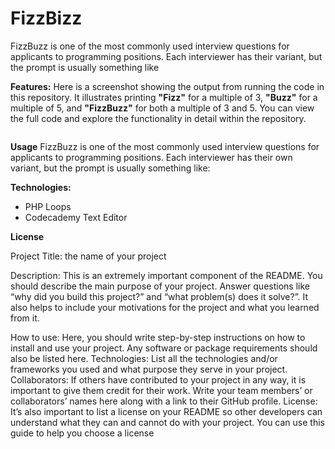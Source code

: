 # FizzBizz
FizzBuzz is one of the most commonly used interview questions for applicants to programming positions. Each interviewer has their variant, but the prompt is usually something like

**Features:** Here is a screenshot showing the output from running the code in this repository. It illustrates printing **"Fizz"** for a multiple of 3, **"Buzz"** for a multiple of 5, and **"FizzBuzz"** for both a multiple of 3 and 5. You can view the full code and explore the functionality in detail within the repository.

<img />

**Usage** 
FizzBuzz is one of the most commonly used interview questions for applicants to programming positions. Each interviewer has their own variant, but the prompt is usually something like:

**Technologies:** 
+ PHP Loops
+ Codecademy Text Editor


**License**

Project Title: the name of your project

Description: This is an extremely important component of the README. You should describe the main purpose of your project. Answer questions like “why did you build this project?” and “what problem(s) does it solve?”. It also helps to include your motivations for the project and what you learned from it.

How to use: Here, you should write step-by-step instructions on how to install and use your project. Any software or package requirements should also be listed here.
Technologies: List all the technologies and/or frameworks you used and what purpose they serve in your project.
Collaborators: If others have contributed to your project in any way, it is important to give them credit for their work. Write your team members’ or collaborators’ names here along with a link to their GitHub profile.
License: It’s also important to list a license on your README so other developers can understand what they can and cannot do with your project. You can use this guide to help you choose a license
